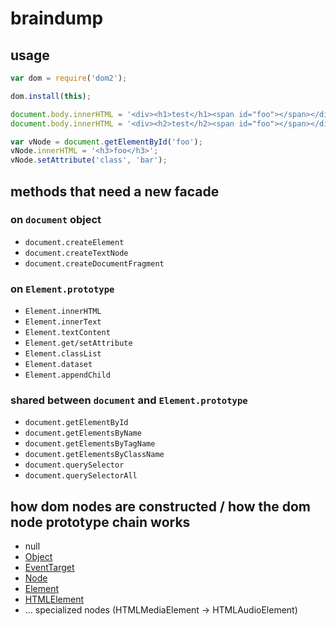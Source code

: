# braindump


## usage
```javascript
var dom = require('dom2');

dom.install(this);

document.body.innerHTML = '<div><h1>test</h1><span id="foo"></span></div>';
document.body.innerHTML = '<div><h2>test</h2><span id="foo"></span></div>';

var vNode = document.getElementById('foo');
vNode.innerHTML = '<h3>foo</h3>';
vNode.setAttribute('class', 'bar');
```


## methods that need a new facade

### on `document` object
* `document.createElement`
* `document.createTextNode`
* `document.createDocumentFragment`

### on `Element.prototype`
* `Element.innerHTML`
* `Element.innerText`
* `Element.textContent`
* `Element.get/setAttribute`
* `Element.classList`
* `Element.dataset`
* `Element.appendChild`

### shared between `document` and `Element.prototype`
* `document.getElementById`
* `document.getElementsByName`
* `document.getElementsByTagName`
* `document.getElementsByClassName`
* `document.querySelector`
* `document.querySelectorAll`


## how dom nodes are constructed / how the dom node prototype chain works
* null
* [Object](https://developer.mozilla.org/en-US/docs/Web/JavaScript/Reference/Global_Objects/Object)
* [EventTarget](https://developer.mozilla.org/en-US/docs/Web/API/EventTarget)
* [Node](https://developer.mozilla.org/en/docs/Web/API/Node)
* [Element](https://developer.mozilla.org/en/docs/Web/API/Element)
* [HTMLElement](https://developer.mozilla.org/en/docs/Web/API/HTMLElement)
* ... specialized nodes (HTMLMediaElement -> HTMLAudioElement)


